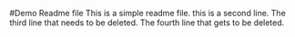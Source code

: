 #Demo Readme file
This is a simple readme file.
this is a second line.
The third line that needs to be deleted.
The fourth line that gets to be deleted.